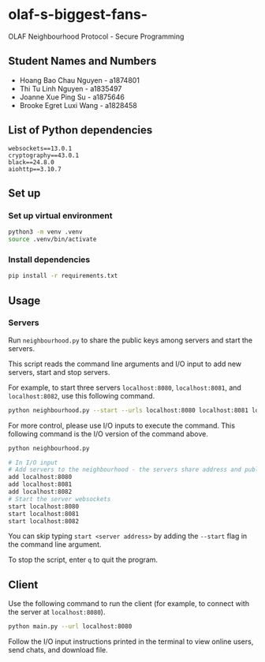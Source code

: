 # olaf-s-biggest-fans-
OLAF Neighbourhood Protocol - Secure Programming

## Student Names and Numbers
- Hoang Bao Chau Nguyen - a1874801
- Thi Tu Linh Nguyen - a1835497
- Joanne Xue Ping Su - a1875646
- Brooke Egret Luxi Wang - a1828458

## List of Python dependencies
```
websockets==13.0.1
cryptography==43.0.1
black==24.8.0
aiohttp==3.10.7
```

## Set up

### Set up virtual environment
```bash
python3 -m venv .venv
source .venv/bin/activate
```

### Install dependencies
```bash
pip install -r requirements.txt
```

## Usage
### Servers
Run `neighbourhood.py` to share the public keys among servers and start the servers.

This script reads the command line arguments and I/O input to add new servers, start and stop servers.

For example, to start three servers `localhost:8080`, `localhost:8081`, and `localhost:8082`, use this following command.
```bash
python neighbourhood.py --start --urls localhost:8080 localhost:8081 localhost:8082
```

For more control, please use I/O inputs to execute the command. This following command is the I/O version of the command above.
```bash
python neighbourhood.py

# In I/O input
# Add servers to the neighbourhood - the servers share address and public key with each other
add localhost:8080
add localhost:8081
add localhost:8082
# Start the server websockets
start localhost:8080
start localhost:8081
start localhost:8082
```

You can skip typing `start <server address>` by adding the `--start` flag in the command line argument.

To stop the script, enter `q` to quit the program.

## Client
Use the following command to run the client (for example, to connect with the server at `localhost:8080`).
```bash
python main.py --url localhost:8080
```

Follow the I/O input instructions printed in the terminal to view online users, send chats, and download file.


